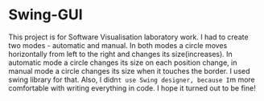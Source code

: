 # Swing-GUI
This project is for Software Visualisation laboratory work. I had to create two modes - automatic and manual. In both modes a circle moves horizontally from left to the right and changes its size(increases). In automatic mode a circle changes its size on each position change, in manual mode a circle changes its size when it touches the border. I used swing library for that. Also, I didn`t use Swing designer, because I`m more comfortable with writing everything in code.
I hope it turned out to be fine!
